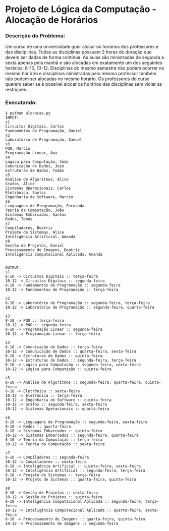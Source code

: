 # Projeto de Lógica da Computação - Alocação de Horários


### Descrição do Problema:
  Um curso de uma universidade quer alocar os horários dos professores e das disciplinas. Todas as
disciplinas possuem 2 horas de duração que devem ser dadas de forma contínua. As aulas são ministradas de
segunda a sexta apenas pela manhã e são alocadas em exatamente um dos seguintes horários: 8-10, 10-12.
Disciplinas do mesmo semestre não podem ocorrer no mesmo hor ́ario e disciplinas ministradas pelo mesmo
professor também não podem ser alocadas no mesmo horário. Os professores do curso querem saber se  ́e
possível alocar os horários das disciplinas sem violar as restrições.


### Executando:
```
$ python alocacao.py
INPUT:
s1
Circuitos Digitais, Carlos
Fundamentos de Programação, Daniel
s2
Laboratório de Programação, Samuel
s3
POO, Marcio
Programação Linear, Ana
s4
Lógica para Computação, João
Comunicação de Dados, José
Estruturas de Dados, Tomás
s5
Análise de Algoritmos, Alice
Grafos, Alice
Sistemas Operacionais, Carlos
Eletrônica, Santos
Engenharia de Software, Marcio
s6
Linguagens de Programação, Fernanda
Teoria da Computação, João
Sistemas Embarcados, Santos
Redes, Tomás
s7
Compiladores, Beatriz
Projeto de Sistemas, Alice
Inteligência Artificial, Amanda
s8
Gestão de Projetos, Daniel
Processamento de Imagens, Beatriz
Inteligência Computacional Aplicada, Amanda


OUTPUT:
s1
8-10 -> Circuitos Digitais :: terça-feira
10-12 -> Circuitos Digitais :: segunda-feira
8-10 -> Fundamentos de Programação :: segunda-feira
10-12 -> Fundamentos de Programação :: terça-feira

s2
8-10 -> Laboratório de Programação :: segunda-feira, terça-feira
10-12 -> Laboratório de Programação :: segunda-feira, quarta-feira

s3
8-10 -> POO :: terça-feira
10-12 -> POO :: segunda-feira
8-10 -> Programação Linear :: segunda-feira
10-12 -> Programação Linear :: terça-feira

s4
8-10 -> Comunicação de Dados :: terça-feira
10-12 -> Comunicação de Dados :: quarta-feira, sexta-feira
8-10 -> Estruturas de Dados :: quinta-feira
10-12 -> Estruturas de Dados :: segunda-feira, terça-feira
8-10 -> Lógica para Computação :: segunda-feira, sexta-feira
10-12 -> Lógica para Computação :: quinta-feira

s5
8-10 -> Análise de Algoritmos :: segunda-feira, quarta-feira, quinta-feira
8-10 -> Eletrônica :: sexta-feira
10-12 -> Eletrônica :: terça-feira
10-12 -> Engenharia de Software :: quinta-feira
10-12 -> Grafos :: segunda-feira, sexta-feira
10-12 -> Sistemas Operacionais :: quarta-feira

s6
8-10 -> Linguagens de Programação :: segunda-feira, sexta-feira
8-10 -> Redes :: quarta-feira
8-10 -> Sistemas Embarcados :: quinta-feira
10-12 -> Sistemas Embarcados :: segunda-feira, quarta-feira
8-10 -> Teoria da Computação :: terça-feira
10-12 -> Teoria da Computação :: sexta-feira

s7
8-10 -> Compiladores :: segunda-feira
10-12 -> Compiladores :: sexta-feira
8-10 -> Inteligência Artificial :: quinta-feira, sexta-feira
10-12 -> Inteligência Artificial :: segunda-feira, terça-feira
8-10 -> Projeto de Sistemas :: terça-feira
10-12 -> Projeto de Sistemas :: quarta-feira, quinta-feira

s8
8-10 -> Gestão de Projetos :: sexta-feira
10-12 -> Gestão de Projetos :: quinta-feira
8-10 -> Inteligência Computacional Aplicada :: segunda-feira, terça-feira
10-12 -> Inteligência Computacional Aplicada :: quarta-feira, sexta-feira
8-10 -> Processamento de Imagens :: quarta-feira, quinta-feira
10-12 -> Processamento de Imagens :: segunda-feira
```
